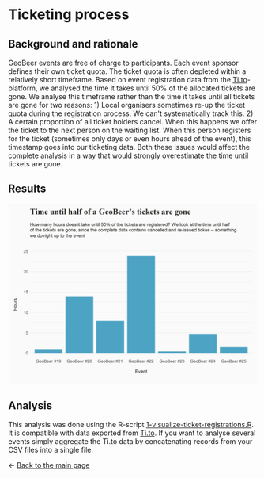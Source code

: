 # Ticketing process

## Background and rationale
GeoBeer events are free of charge to participants. Each event sponsor defines their own ticket quota. The ticket quota is often depleted within a relatively short timeframe. Based on event registration data from the [Ti.to](http://ti.to)-platform, we analysed the time it takes until 50% of the allocated tickets are gone. We analyse this timeframe rather than the time it takes until all tickets are gone for two reasons: 1) Local organisers sometimes re-up the ticket quota during the registration process. We can't systematically track this. 2) A certain proportion of all ticket holders cancel. When this happens we offer the ticket to the next person on the waiting list. When this person registers for the ticket (sometimes only days or even hours ahead of the event), this timestamp goes into our ticketing data. Both these issues would affect the complete analysis in a way that would strongly overestimate the time until tickets are gone.

## Results
![Ticket registration times per event](https://github.com/GeoBeer/geobeer-analytics/blob/master/Results/GeoBeer-ticket-registration-times--per-event.png)

## Analysis
This analysis was done using the R-script [1-visualize-ticket-registrations.R](https://github.com/GeoBeer/geobeer-analytics/blob/master/1-visualize-ticket-registrations.R). It is compatible with data exported from [Ti.to](http://ti.to). If you want to analyse several events simply aggregate the Ti.to data by concatenating records from your CSV files into a single file.

&larr; [Back to the main page](index.md)